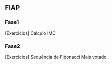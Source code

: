 ## FIAP

### Fase1
[Exercicios]
Calculo IMC

### Fase2
[Exercicios]
Sequência de Fibonacci
Mais votado
